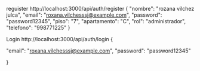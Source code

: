 
reguister
http://localhost:3000/api/auth/register
{
  "nombre": "rozana vilchez julca",
  "email": "roxana.vilchesssj@example.com",
  "password": "password12345",
  "piso": "7",
  "apartamento": "C",
  "rol": "administrador",
   "telefono": "998771225" 
}

Login 
http://localhost:3000/api/auth/login
{
  
  "email": "roxana.vilchesssj@example.com",
  "password": "password12345"
  
}
